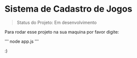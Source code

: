 <h1> Sistema de Cadastro de Jogos </h1>

> Status do Projeto: Em desenvolvimento

Para rodar esse projeto na sua maquina por favor digite:

'''
node app.js
'''


:)
